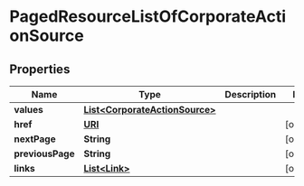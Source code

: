 

# PagedResourceListOfCorporateActionSource

## Properties

Name | Type | Description | Notes
------------ | ------------- | ------------- | -------------
**values** | [**List&lt;CorporateActionSource&gt;**](CorporateActionSource.md) |  | 
**href** | [**URI**](URI.md) |  |  [optional]
**nextPage** | **String** |  |  [optional]
**previousPage** | **String** |  |  [optional]
**links** | [**List&lt;Link&gt;**](Link.md) |  |  [optional]



